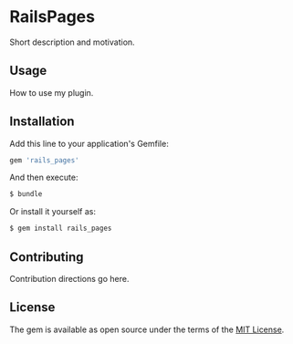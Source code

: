 # RailsPages
Short description and motivation.

## Usage
How to use my plugin.

## Installation
Add this line to your application's Gemfile:

```ruby
gem 'rails_pages'
```

And then execute:
```bash
$ bundle
```

Or install it yourself as:
```bash
$ gem install rails_pages
```

## Contributing
Contribution directions go here.

## License
The gem is available as open source under the terms of the [MIT License](https://opensource.org/licenses/MIT).
